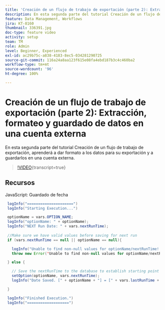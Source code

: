 ```yaml
---
title: 'Creación de un flujo de trabajo de exportación (parte 2): Extracción, formateo y guardado de datos en una cuenta externa'
description: En esta segunda parte del tutorial Creación de un flujo de trabajo de exportación, aprenderá a dar formato a los datos para su exportación y a guardarlos en una cuenta externa.
feature: Data Management, Workflows
jira: KT-8160
thumbnail: 336391.jpg
doc-type: feature video
activity: setup
team: TM
role: Admin
level: Beginner, Experienced
exl-id: ac29b75c-a838-4183-8ec5-034281290725
source-git-commit: 116a24a8aa123f615e08fa4ebd187b3c4c460ba2
workflow-type: tm+mt
source-wordcount: '96'
ht-degree: 100%

---
```


# Creación de un flujo de trabajo de exportación (parte 2): Extracción, formateo y guardado de datos en una cuenta externa

En esta segunda parte del tutorial Creación de un flujo de trabajo de exportación, aprenderá a dar formato a los datos para su exportación y a guardarlos en una cuenta externa.

>[!VIDEO](https://video.tv.adobe.com/v/3449905?quality=12&learn=on&captions=spa){transcript=true}

## Recursos

JavaScript: Guardado de fecha

```java
 logInfo("=====================")
 logInfo("Starting Execution...")

 optionName = vars.OPTION_NAME;
 logInfo("optionName: " + optionName);
 logInfo("NEXT Run Date: " + vars.nextRunTime);
 
 //Make sure we have valid values before saving for next run
 if (vars.nextRunTime == null || optionName == null){

   logInfo("Unable to find non-null values for optionName/nextRunTime! Throwing Error.")
   throw new Error('Unable to find non-null values for optionName/nextRunTime!  Ending Execution.');

 } else {

   // Save the nextRunTime to the database to establish starting point for next run.
   setOption(optionName, vars.nextRunTime);
   logInfo("Date Saved. [" + optionName + "] = [" + vars.lastRunTime + "]")

 }

 logInfo("Finished Execution.") 
 logInfo("===================")
```
